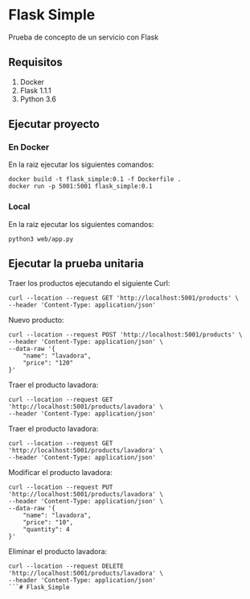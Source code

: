 # Flask Simple

Prueba de concepto de un servicio con Flask

## Requisitos

1. Docker
1. Flask 1.1.1
2. Python 3.6


## Ejecutar proyecto

### En Docker
En la raiz ejecutar los siguientes comandos:

```shell
docker build -t flask_simple:0.1 -f Dockerfile .
docker run -p 5001:5001 flask_simple:0.1
```

### Local
En la raiz ejecutar los siguientes comandos:

```shell
python3 web/app.py 
```


## Ejecutar la prueba unitaria


Traer los productos ejecutando el siguiente Curl:
```shell
curl --location --request GET 'http://localhost:5001/products' \
--header 'Content-Type: application/json'
```

Nuevo producto:
```shell
curl --location --request POST 'http://localhost:5001/products' \
--header 'Content-Type: application/json' \
--data-raw '{
    "name": "lavadora",
    "price": "120"
}'
```

Traer el producto lavadora:
```shell
curl --location --request GET 'http://localhost:5001/products/lavadora' \
--header 'Content-Type: application/json'
```

Traer el producto lavadora:
```shell
curl --location --request GET 'http://localhost:5001/products/lavadora' \
--header 'Content-Type: application/json'
```


Modificar el producto lavadora:
```shell
curl --location --request PUT 'http://localhost:5001/products/lavadora' \
--header 'Content-Type: application/json' \
--data-raw '{
    "name": "lavadora",
    "price": "10",
    "quantity": 4
}'
```

Eliminar el producto lavadora:
```shell
curl --location --request DELETE 'http://localhost:5001/products/lavadora' \
--header 'Content-Type: application/json'
```# Flask_Simple
